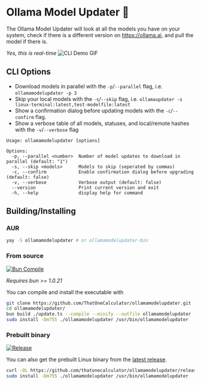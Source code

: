 # Ollama Model Updater 🦙

The Ollama Model Updater will look at all the models you have on your system, check if there is a different version on https://ollama.ai, and pull the model if there is.

*Yes, this is real-time*
![CLI Demo GIF](https://github.com/ThatOneCalculator/ollamamodelupdater/assets/44733677/aaa42a3a-81f3-4716-a825-060bddbaac40)

## CLI Options

- Download models in parallel with the `-p`/`--parallel` flag, i.e. `ollamamodelupdater -p 3`
- Skip your local models with the `-s`/`--skip` flag, i.e. `ollamaupdater -s linux-terminal:latest,test-modelfile:latest`
- Show a confirmation dialog before updating models with the `-c`/`--confirm` flag.
- Show a verbose table of all models, statuses, and local/remote hashes with the `-v`/`--verbose` flag

```
Usage: ollamamodelupdater [options]

Options:
  -p, --parallel <number>  Number of model updates to download in parallel (default: "1")
  -s, --skip <models>      Models to skip (seperated by commas)
  -c, --confirm            Enable confirmation dialog before upgrading (default: false)
  -v, --verbose            Verbose output (default: false)
  --version                Print current version and exit
  -h, --help               display help for command
```

## Building/Installing

### AUR

```sh
yay -S ollamamodelupdater # or ollamamodelupdater-bin
```

### From source

[![Bun Compile](https://github.com/ThatOneCalculator/ollamamodelupdater-bun/actions/workflows/main.yml/badge.svg)](https://github.com/ThatOneCalculator/ollamamodelupdater-bun/actions/workflows/main.yml)

*Requires bun >= 1.0.21*

You can compile and install the executable with

```sh
git clone https://github.com/ThatOneCalculator/ollamamodelupdater.git
cd ollamamodelupdater/
bun build ./update.ts --compile --minify --outfile ollamamodelupdater
sudo install -Dm755 ./ollamamodelupdater /usr/bin/ollamamodelupdater
```

### Prebuilt binary

[![Release](https://github.com/ThatOneCalculator/ollamamodelupdater-bun/actions/workflows/release.yml/badge.svg)](https://github.com/ThatOneCalculator/ollamamodelupdater-bun/actions/workflows/release.yml)

You can also get the prebuilt Linux binary from the [latest release](https://github.com/ThatOneCalculator/ollamamodelupdater-bun/releases/latest).

```sh
curl -OL https://github.com/thatonecalculator/ollamamodelupdater/releases/download/v0.8.1/ollamamodelupdater
sudo install -Dm755 ./ollamamodelupdater /usr/bin/ollamamodelupdater
```
